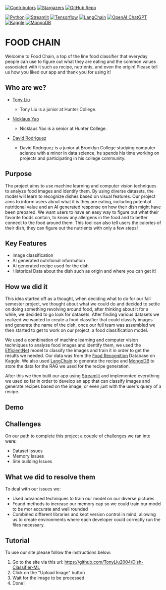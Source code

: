 [![Contributors][contributors-shield]][contributors-url]
[![Stargazers][stars-shield]][stars-url]
[![GitHub Repo][github-shield]][github-repo-url]

[![Python][Python]][Python-url]
[![Streamlit][Streamlit]][Streamlit-url]
[![Tensorflow][Tensorflow]][Tensorflow-url]
[![LangChain][LangChain]][LangChain-url]
[![OpenAI ChatGPT][OpenAI ChatGPT]][OpenAI ChatGPT-url]
[![Kaggle][Kaggle]][Kaggle-url]
[![MongoDB][MongoDB]][MongoDB-url]


# FOOD CHAIN

Welcome to Food Chain, a top of the line food classifier that everyday people can use to figure out what they are eating and the common values associated with it such as recipe, nutrients, and even the origin! Please tell us how you liked our app and thank you for using it!


## Who are we?
* [Tony Liu](https://tonyliu2004.github.io/)
    * Tony Liu is a junior at Hunter College.

* [Nicklaus Yao](https://www.linkedin.com/in/nicklausyao/)
    * Nicklaus Yao is a senior at Hunter College.

* [David Rodriguez](https://drod75.github.io/)
    * David Rodriguez is a junior at Brooklyn College studying computer science with a minor in data science, 
    he spends his time working on projects and participating in his college community. 


## Purpose
The project aims to use machine learning and computer vision techniques to analyze food images and identify them. By using diverse datasets, the model will learn to recognize dishes based on visual features. Our project aims to inform users about what it is they are eating, including potential nutritional value and an AI generated response on how their dish might have been prepared. We want users to have an easy way to figure out what their favorite foods contain, to know any allergens in the food and to better connect to the food around them. This tool can also tell users the calories of their dish, they can figure out the nutrients with only a few steps!


## Key Features
* Image classification
* AI generated nutritional information
* AI generated recipe used for the dish
* Historical Data about the dish such as origin and where you can get it!


## How we did it
This idea started off as a thought, when deciding what to do for our fall semester project, we thought about what
we could do and decided to settle on doing something revolving around food, after thinking about it for a while, we
decided to go look for datasets. After finding various datasets we realized we wanted to create a food classifier that
could classify images and generate the name of the dish, once our full team was assembled we then started to get to work on our project, a food classification model.

We used a combination of machine learning and computer vision techniques to analyze food images and identify them, we used the [EfficientNet](https://www.tensorflow.org/api_docs/python/tf/keras/applications/efficientnet8) model to classify the images and train it in order to get the results we needed. Our data was from the [Food Recognition](https://www.kaggle.com/datasets/sainikhileshreddy/food-recognition-2022/data) Database on Kaggle. We also used [LangChain](https://www.langchain.com/) to generate the recipe and [MongoDB](https://www.mongodb.com/) to store the data for the RAG we used for the recipe generation.

After this we then built our app using [Streamlit](https://www.streamlit.io/) and implemented everything we used so far in order to develop an app that can classify images and generate recipes based on the image, or even just with the user's query of a recipe.


## Demo

## Challenges
On our path to complete this project a couple of challenges we ran into were:
* Dataset Issues
* Memory Issues
* Site building Issues


## What we did to resolve them
To deal with our issues we:
* Used advanced techniques to train our model on our diverse pictures
* Found methods to increase our memory cap so we could train our model to be mor accurate and well rounded
* Combined different libraries and kept version control in mind, allowing us to create environments where each developer could correctly run the files necessary.


## Tutorial
To use our site please follow the instructions below:
1. Go to the site via this url: https://github.com/TonyLiu2004/Dish-Classifier-ML
2. Click on the "Upload Image" button
3. Wait for the image to be processed
4. Done!


[contributors-shield]: https://img.shields.io/github/contributors/TonyLiu2004/Dish-Classifier-ML.svg?style=for-the-badge
[contributors-url]: https://github.com/TonyLiu2004/Dish-Classifier-ML/graphs/contributors
[stars-shield]: https://img.shields.io/github/stars/GeorgiosIoannouCoder/realesrgan.svg?style=for-the-badge
[stars-url]: https://github.com/TonyLiu2004/Dish-Classifier-ML/stargazers
[github-repo-url]: https://github.com/TonyLiu2004/Dish-Classifier-ML
[github-shield]: https://img.shields.io/badge/-GitHub-black.svg?style=for-the-badge&logo=github&colorB=000
[Python]: https://img.shields.io/badge/python-FFDE57?style=for-the-badge&logo=python&logoColor=4584B6
[Python-url]: https://www.python.org/
[Streamlit]: https://img.shields.io/badge/streamlit-ffffff?style=for-the-badge&logo=streamlit&logoColor=ff0000
[Streamlit-url]: https://streamlit.io/
[Tensorflow]: https://img.shields.io/badge/tensorflow-FF6F00?style=for-the-badge&logo=tensorflow&logoColor=white 
[Tensorflow-url]: https://www.tensorflow.org/
[LangChain]: https://img.shields.io/badge/langchain-007FFF?style=for-the-badge&logo=langchain&logoColor=white
[LangChain-url]: https://www.langchain.com/
[OpenAI ChatGPT]: https://img.shields.io/badge/OpenAI-FFD000?style=for-the-badge&logo=OpenAI&logoColor=white
[OpenAI ChatGPT-url]: https://chat.openai.com/
[Kaggle]: https://img.shields.io/badge/kaggle-20BEFF?style=for-the-badge&logo=kaggle&logoColor=white
[Kaggle-url]: https://www.kaggle.com/
[MongoDB]: https://img.shields.io/badge/MongoDB-4EA94B?style=for-the-badge&logo=mongodb&logoColor=white
[MongoDB-url]: https://www.mongodb.com/
